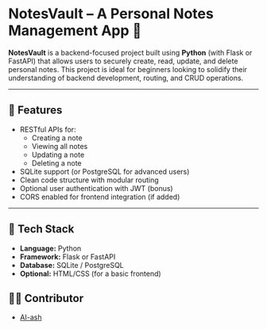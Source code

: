 # NotesVault – A Personal Notes Management App 📝

**NotesVault** is a backend-focused project built using **Python** (with Flask or FastAPI) that allows users to securely create, read, update, and delete personal notes. This project is ideal for beginners looking to solidify their understanding of backend development, routing, and CRUD operations.

---

## 🚀 Features

- RESTful APIs for:
  - Creating a note
  - Viewing all notes
  - Updating a note
  - Deleting a note
- SQLite support (or PostgreSQL for advanced users)
- Clean code structure with modular routing
- Optional user authentication with JWT (bonus)
- CORS enabled for frontend integration (if added)

---

## 🧰 Tech Stack

- **Language:** Python  
- **Framework:** Flask or FastAPI  
- **Database:** SQLite / PostgreSQL  
- **Optional:** HTML/CSS (for a basic frontend)

## 👨‍💻 Contributor

- [AI-ash](https://github.com/AI-ash)

